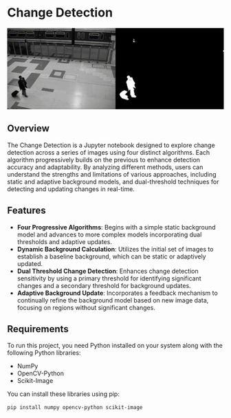 # Change Detection

<p align="center">
<img src = "utils/result.gif"</img>
</p>


## Overview
The Change Detection is a Jupyter notebook designed to explore change detection across a series of images using four distinct algorithms. Each algorithm progressively builds on the previous to enhance detection accuracy and adaptability. By analyzing different methods, users can understand the strengths and limitations of various approaches, including static and adaptive background models, and dual-threshold techniques for detecting and updating changes in real-time.

## Features
- **Four Progressive Algorithms**: Begins with a simple static background model and advances to more complex models incorporating dual thresholds and adaptive updates.
- **Dynamic Background Calculation**: Utilizes the initial set of images to establish a baseline background, which can be static or adaptively updated.
- **Dual Threshold Change Detection**: Enhances change detection sensitivity by using a primary threshold for identifying significant changes and a secondary threshold for background updates.
- **Adaptive Background Update**: Incorporates a feedback mechanism to continually refine the background model based on new image data, focusing on regions without significant changes.

## Requirements
To run this project, you need Python installed on your system along with the following Python libraries:
- NumPy
- OpenCV-Python
- Scikit-Image

You can install these libraries using pip:
```bash
pip install numpy opencv-python scikit-image
```

